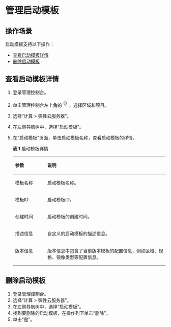 # 管理启动模板<a name="ZH-CN_TOPIC_0000001094226912"></a>

## 操作场景<a name="section64641656173712"></a>

启动模板支持以下操作：

-   [查看启动模板详情](#section36054723817)
-   [删除启动模板](#section6783164642619)

## 查看启动模板详情<a name="section36054723817"></a>

1.  登录管理控制台。
2.  单击管理控制台左上角的![](figures/icon-region.png)，选择区域和项目。
3.  选择“计算 \> 弹性云服务器”。
4.  在左侧导航树中，选择“启动模板”。
5.  在“启动模板”页面，单击启动模板名称，查看启动模板的详情。

    **表 1**  启动模板详情

    <a name="table182924272913"></a>
    <table><thead align="left"><tr id="row18301042162912"><th class="cellrowborder" valign="top" width="21.13%" id="mcps1.2.3.1.1"><p id="p083074214299"><a name="p083074214299"></a><a name="p083074214299"></a>参数</p>
    </th>
    <th class="cellrowborder" valign="top" width="78.86999999999999%" id="mcps1.2.3.1.2"><p id="p15830134214293"><a name="p15830134214293"></a><a name="p15830134214293"></a>说明</p>
    </th>
    </tr>
    </thead>
    <tbody><tr id="row11830194216296"><td class="cellrowborder" valign="top" width="21.13%" headers="mcps1.2.3.1.1 "><p id="p48308429296"><a name="p48308429296"></a><a name="p48308429296"></a>模板名称</p>
    </td>
    <td class="cellrowborder" valign="top" width="78.86999999999999%" headers="mcps1.2.3.1.2 "><p id="p15643113020417"><a name="p15643113020417"></a><a name="p15643113020417"></a>启动模板名称。</p>
    </td>
    </tr>
    <tr id="row983013426299"><td class="cellrowborder" valign="top" width="21.13%" headers="mcps1.2.3.1.1 "><p id="p88301742112911"><a name="p88301742112911"></a><a name="p88301742112911"></a>模板ID</p>
    </td>
    <td class="cellrowborder" valign="top" width="78.86999999999999%" headers="mcps1.2.3.1.2 "><p id="p1513623910411"><a name="p1513623910411"></a><a name="p1513623910411"></a>启动模板ID。</p>
    </td>
    </tr>
    <tr id="row1778612147309"><td class="cellrowborder" valign="top" width="21.13%" headers="mcps1.2.3.1.1 "><p id="p144272405284"><a name="p144272405284"></a><a name="p144272405284"></a>创建时间</p>
    </td>
    <td class="cellrowborder" valign="top" width="78.86999999999999%" headers="mcps1.2.3.1.2 "><p id="p1826710460415"><a name="p1826710460415"></a><a name="p1826710460415"></a>启动模板的创建时间。</p>
    </td>
    </tr>
    <tr id="row37871714163018"><td class="cellrowborder" valign="top" width="21.13%" headers="mcps1.2.3.1.1 "><p id="p137871314173013"><a name="p137871314173013"></a><a name="p137871314173013"></a>描述信息</p>
    </td>
    <td class="cellrowborder" valign="top" width="78.86999999999999%" headers="mcps1.2.3.1.2 "><p id="p1178781433012"><a name="p1178781433012"></a><a name="p1178781433012"></a>自定义的启动模板的描述信息。</p>
    </td>
    </tr>
    <tr id="row1296185202815"><td class="cellrowborder" valign="top" width="21.13%" headers="mcps1.2.3.1.1 "><p id="p182961552152818"><a name="p182961552152818"></a><a name="p182961552152818"></a>版本信息</p>
    </td>
    <td class="cellrowborder" valign="top" width="78.86999999999999%" headers="mcps1.2.3.1.2 "><p id="p182961952182810"><a name="p182961952182810"></a><a name="p182961952182810"></a>版本信息中包含了当前版本模板的配置信息，例如区域、规格、镜像类型等配置信息。</p>
    </td>
    </tr>
    </tbody>
    </table>


## 删除启动模板<a name="section6783164642619"></a>

1.  登录管理控制台。
2.  选择“计算 \> 弹性云服务器”。
3.  在左侧导航树中，选择“启动模板”。
4.  找到要删除的启动模板，在操作列下单击“删除”。
5.  单击“是”。


